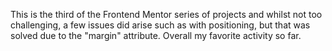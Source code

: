 This is the third of the Frontend Mentor series of projects and whilst not too challenging, a few issues did arise such as with positioning, but that was solved due to the "margin" attribute. Overall my favorite activity so far.
